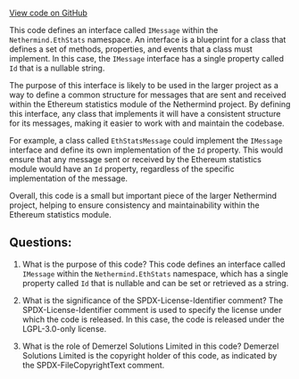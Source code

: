 [View code on GitHub](https://github.com/nethermindeth/nethermind/Nethermind.EthStats/IMessage.cs)

This code defines an interface called `IMessage` within the `Nethermind.EthStats` namespace. An interface is a blueprint for a class that defines a set of methods, properties, and events that a class must implement. In this case, the `IMessage` interface has a single property called `Id` that is a nullable string.

The purpose of this interface is likely to be used in the larger project as a way to define a common structure for messages that are sent and received within the Ethereum statistics module of the Nethermind project. By defining this interface, any class that implements it will have a consistent structure for its messages, making it easier to work with and maintain the codebase.

For example, a class called `EthStatsMessage` could implement the `IMessage` interface and define its own implementation of the `Id` property. This would ensure that any message sent or received by the Ethereum statistics module would have an `Id` property, regardless of the specific implementation of the message.

Overall, this code is a small but important piece of the larger Nethermind project, helping to ensure consistency and maintainability within the Ethereum statistics module.
## Questions: 
 1. What is the purpose of this code?
   This code defines an interface called `IMessage` within the `Nethermind.EthStats` namespace, which has a single property called `Id` that is nullable and can be set or retrieved as a string.

2. What is the significance of the SPDX-License-Identifier comment?
   The SPDX-License-Identifier comment is used to specify the license under which the code is released. In this case, the code is released under the LGPL-3.0-only license.

3. What is the role of Demerzel Solutions Limited in this code?
   Demerzel Solutions Limited is the copyright holder of this code, as indicated by the SPDX-FileCopyrightText comment.